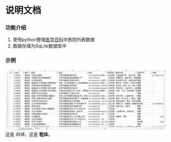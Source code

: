 # 说明文档
### 功能介绍
1. 使用python整理[医学百科](http://www.a-hospital.com/w/全国医院列表)中医院列表数据
2. 数据存储为SqLite数据库中

### 示例
![网页数据](readme/2013-08-08_095722.jpg)
这是 *斜体*，这是 **粗体**。
